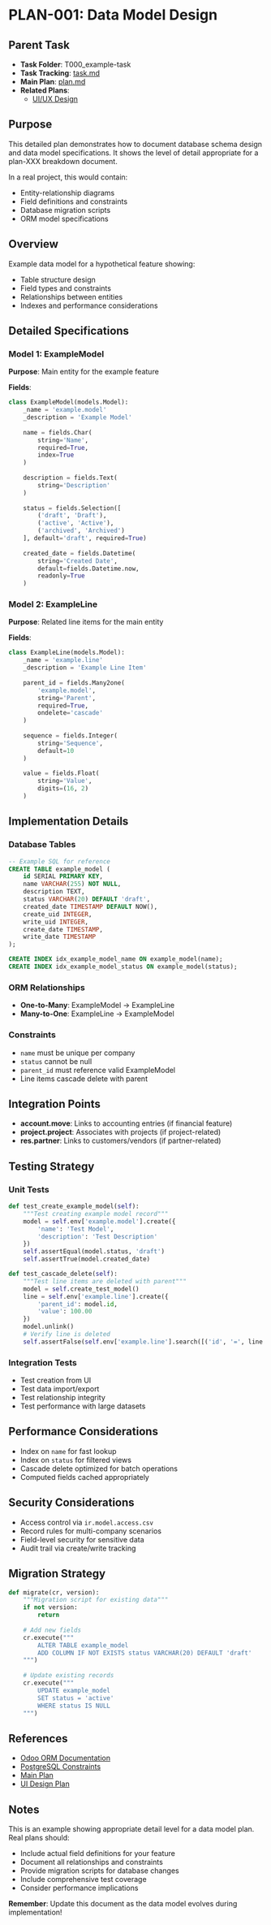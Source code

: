 # PLAN-001: Data Model Design

## Parent Task
- **Task Folder**: T000_example-task
- **Task Tracking**: [task.md](./task.md)
- **Main Plan**: [plan.md](./plan.md)
- **Related Plans**: 
  - [UI/UX Design](./plan-002_ui-design.md)

## Purpose
This detailed plan demonstrates how to document database schema design and data model specifications. It shows the level of detail appropriate for a plan-XXX breakdown document.

In a real project, this would contain:
- Entity-relationship diagrams
- Field definitions and constraints
- Database migration scripts
- ORM model specifications

## Overview
Example data model for a hypothetical feature showing:
- Table structure design
- Field types and constraints
- Relationships between entities
- Indexes and performance considerations

## Detailed Specifications

### Model 1: ExampleModel
**Purpose**: Main entity for the example feature

**Fields**:
```python
class ExampleModel(models.Model):
    _name = 'example.model'
    _description = 'Example Model'
    
    name = fields.Char(
        string='Name',
        required=True,
        index=True
    )
    
    description = fields.Text(
        string='Description'
    )
    
    status = fields.Selection([
        ('draft', 'Draft'),
        ('active', 'Active'),
        ('archived', 'Archived')
    ], default='draft', required=True)
    
    created_date = fields.Datetime(
        string='Created Date',
        default=fields.Datetime.now,
        readonly=True
    )
```

### Model 2: ExampleLine
**Purpose**: Related line items for the main entity

**Fields**:
```python
class ExampleLine(models.Model):
    _name = 'example.line'
    _description = 'Example Line Item'
    
    parent_id = fields.Many2one(
        'example.model',
        string='Parent',
        required=True,
        ondelete='cascade'
    )
    
    sequence = fields.Integer(
        string='Sequence',
        default=10
    )
    
    value = fields.Float(
        string='Value',
        digits=(16, 2)
    )
```

## Implementation Details

### Database Tables
```sql
-- Example SQL for reference
CREATE TABLE example_model (
    id SERIAL PRIMARY KEY,
    name VARCHAR(255) NOT NULL,
    description TEXT,
    status VARCHAR(20) DEFAULT 'draft',
    created_date TIMESTAMP DEFAULT NOW(),
    create_uid INTEGER,
    write_uid INTEGER,
    create_date TIMESTAMP,
    write_date TIMESTAMP
);

CREATE INDEX idx_example_model_name ON example_model(name);
CREATE INDEX idx_example_model_status ON example_model(status);
```

### ORM Relationships
- **One-to-Many**: ExampleModel → ExampleLine
- **Many-to-One**: ExampleLine → ExampleModel

### Constraints
- `name` must be unique per company
- `status` cannot be null
- `parent_id` must reference valid ExampleModel
- Line items cascade delete with parent

## Integration Points
- **account.move**: Links to accounting entries (if financial feature)
- **project.project**: Associates with projects (if project-related)
- **res.partner**: Links to customers/vendors (if partner-related)

## Testing Strategy

### Unit Tests
```python
def test_create_example_model(self):
    """Test creating example model record"""
    model = self.env['example.model'].create({
        'name': 'Test Model',
        'description': 'Test Description'
    })
    self.assertEqual(model.status, 'draft')
    self.assertTrue(model.created_date)

def test_cascade_delete(self):
    """Test line items are deleted with parent"""
    model = self.create_test_model()
    line = self.env['example.line'].create({
        'parent_id': model.id,
        'value': 100.00
    })
    model.unlink()
    # Verify line is deleted
    self.assertFalse(self.env['example.line'].search([('id', '=', line.id)]))
```

### Integration Tests
- Test creation from UI
- Test data import/export
- Test relationship integrity
- Test performance with large datasets

## Performance Considerations
- Index on `name` for fast lookup
- Index on `status` for filtered views
- Cascade delete optimized for batch operations
- Computed fields cached appropriately

## Security Considerations
- Access control via `ir.model.access.csv`
- Record rules for multi-company scenarios
- Field-level security for sensitive data
- Audit trail via create/write tracking

## Migration Strategy
```python
def migrate(cr, version):
    """Migration script for existing data"""
    if not version:
        return
    
    # Add new fields
    cr.execute("""
        ALTER TABLE example_model 
        ADD COLUMN IF NOT EXISTS status VARCHAR(20) DEFAULT 'draft'
    """)
    
    # Update existing records
    cr.execute("""
        UPDATE example_model 
        SET status = 'active' 
        WHERE status IS NULL
    """)
```

## References
- [Odoo ORM Documentation](https://www.odoo.com/documentation/16.0/developer/reference/backend/orm.html)
- [PostgreSQL Constraints](https://www.postgresql.org/docs/current/ddl-constraints.html)
- [Main Plan](./plan.md)
- [UI Design Plan](./plan-002_ui-design.md)

## Notes
This is an example showing appropriate detail level for a data model plan. Real plans should:
- Include actual field definitions for your feature
- Document all relationships and constraints
- Provide migration scripts for database changes
- Include comprehensive test coverage
- Consider performance implications

**Remember**: Update this document as the data model evolves during implementation!
